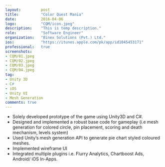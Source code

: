```yaml
---
layout:			post
title:			"Color Quest Mania"
date:			2016-04-06
logo:			"CQM/icon.jpeg"
description:	"This is temp description."
role:			"Software Engineer"
organization:	"Binex Solutions (Pvt.) Ltd."
ios:			"https://itunes.apple.com/pk/app/id1045453171"
professional:	true
screenshots:
- CQM/01.jpeg
- CQM/02.jpeg
- CQM/03.jpeg
- CQM/04.jpeg
tag:
- Unity 3D 
- C#
- iOS
- Unity UI
- Mesh Generation
comments: true
---
```


* Solely developed prototype of the game using Unity3D and C#.
* Designed and implemented a robust base code for gameplay (i.e mesh generation for colored circle, pin placement, scoring and death mechanism, levels system)
* Used Unity’s mesh generation API to generate pie chart styled coloured meshes.
* Implemented wireframe UI
* Integrated multiple plugins i.e. Flurry Analytics, Chartboost Ads, Android/ iOS In-Apps.
